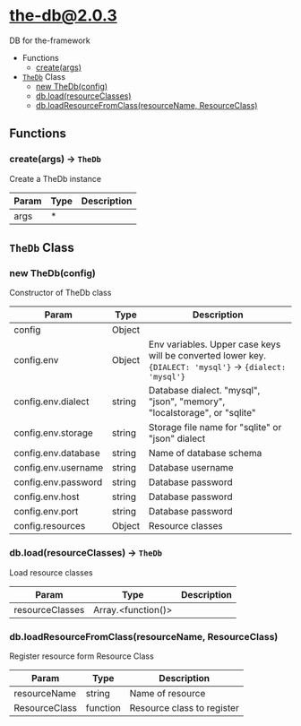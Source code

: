 # the-db@2.0.3

DB for the-framework

+ Functions
  + [create(args)](#the-db-function-create)
+ [`TheDb`](#the-db-classes) Class
  + [new TheDb(config)](#the-db-classes-the-db-constructor)
  + [db.load(resourceClasses)](#the-db-classes-the-db-load)
  + [db.loadResourceFromClass(resourceName, ResourceClass)](#the-db-classes-the-db-loadResourceFromClass)

## Functions

<a class='md-heading-link' name="the-db-function-create" ></a>

### create(args) -> `TheDb`

Create a TheDb instance

| Param | Type | Description |
| ----- | --- | -------- |
| args | * |  |



<a class='md-heading-link' name="the-db-classes"></a>

## `TheDb` Class






<a class='md-heading-link' name="the-db-classes-the-db-constructor" ></a>

### new TheDb(config)

Constructor of TheDb class

| Param | Type | Description |
| ----- | --- | -------- |
| config | Object |  |
| config.env | Object | Env variables. Upper case keys will be converted lower key. `{DIALECT: 'mysql'}` -> `{dialect: 'mysql'}` |
| config.env.dialect | string | Database dialect. "mysql", "json", "memory", "localstorage", or "sqlite" |
| config.env.storage | string | Storage file name for "sqlite" or "json" dialect |
| config.env.database | string | Name of database schema |
| config.env.username | string | Database username |
| config.env.password | string | Database password |
| config.env.host | string | Database password |
| config.env.port | string | Database password |
| config.resources | Object | Resource classes |


<a class='md-heading-link' name="the-db-classes-the-db-load" ></a>

### db.load(resourceClasses) -> `TheDb`

Load resource classes

| Param | Type | Description |
| ----- | --- | -------- |
| resourceClasses | Array.&lt;function()&gt; |  |


<a class='md-heading-link' name="the-db-classes-the-db-loadResourceFromClass" ></a>

### db.loadResourceFromClass(resourceName, ResourceClass)

Register resource form Resource Class

| Param | Type | Description |
| ----- | --- | -------- |
| resourceName | string | Name of resource |
| ResourceClass | function | Resource class to register |




